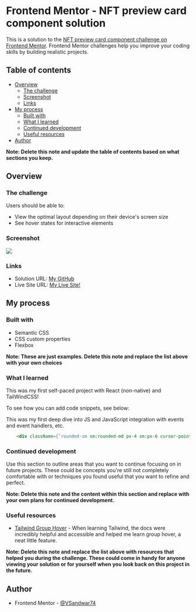 # Frontend Mentor - NFT preview card component solution

This is a solution to the [NFT preview card component challenge on Frontend Mentor](https://www.frontendmentor.io/challenges/nft-preview-card-component-SbdUL_w0U). Frontend Mentor challenges help you improve your coding skills by building realistic projects. 

## Table of contents

- [Overview](#overview)
  - [The challenge](#the-challenge)
  - [Screenshot](#screenshot)
  - [Links](#links)
- [My process](#my-process)
  - [Built with](#built-with)
  - [What I learned](#what-i-learned)
  - [Continued development](#continued-development)
  - [Useful resources](#useful-resources)
- [Author](#author)

**Note: Delete this note and update the table of contents based on what sections you keep.**

## Overview

### The challenge

Users should be able to:

- View the optimal layout depending on their device's screen size
- See hover states for interactive elements

### Screenshot

![](./images/Screenshot%202023-01-09%20at%204.34.14%20AM.png)
### Links

- Solution URL: [My GitHub](https://github.com/VSandwar74/react-expenses-chart-component)
- Live Site URL: [My Live Site!](https://calm-selkie-df3fec.netlify.app/)

## My process

### Built with

- Semantic CSS
- CSS custom properties
- Flexbox

**Note: These are just examples. Delete this note and replace the list above with your own choices**

### What I learned

This was my first self-paced project with React (non-native) and TailWindCSS!

To see how you can add code snippets, see below:

This was my first deep dive into JS and JavaScript integration with events and event handlers, etc.

```html
    <div className={`rounded-sm sm:rounded-md px-4 sm:px-6 cursor-pointer w-[50px] ${(day != "wed") ? (`bg-[#EC755D] hover:bg-[#FE9B86]`) : (`bg-[#77B5BD] hover:bg-[#B5DEE5]`)}`} style={{height: `${amount/5}rem` }}></div>
```

### Continued development

Use this section to outline areas that you want to continue focusing on in future projects. These could be concepts you're still not completely comfortable with or techniques you found useful that you want to refine and perfect.

**Note: Delete this note and the content within this section and replace with your own plans for continued development.**

### Useful resources

- [Tailwind Group Hover](https://tailwindcss.com/docs/hover-focus-and-other-states) - When learning Tailwind, the docs were incredibly helpful and accessible and helped me learn group hover, a neat little feature.

**Note: Delete this note and replace the list above with resources that helped you during the challenge. These could come in handy for anyone viewing your solution or for yourself when you look back on this project in the future.**

## Author

- Frontend Mentor - [@VSandwar74](https://www.frontendmentor.io/profile/VSandwar74)

